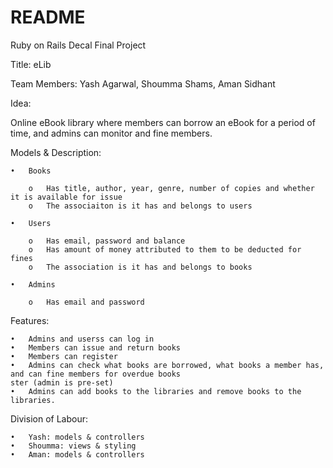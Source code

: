 # README

Ruby on Rails Decal Final Project

Title: eLib

Team Members: Yash Agarwal, Shoumma Shams, Aman Sidhant

Idea: 

Online eBook library where members can borrow an eBook for a period of time, and admins can monitor and fine members.


Models & Description: 

	•	Books

		o	Has title, author, year, genre, number of copies and whether it is available for issue
		o	The associaiton is it has and belongs to users

	•	Users

		o	Has email, password and balance
		o	Has amount of money attributed to them to be deducted for fines
		o 	The association is it has and belongs to books

	•	Admins

		o	Has email and password



Features:

	•	Admins and userss can log in
	•	Members can issue and return books
	•	Members can register
	•	Admins can check what books are borrowed, what books a member has, and can fine members for overdue books
	ster (admin is pre-set)
	•	Admins can add books to the libraries and remove books to the libraries.


Division of Labour:

	•	Yash: models & controllers
	•	Shoumma: views & styling
	•	Aman: models & controllers
